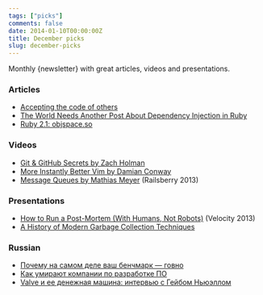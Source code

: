 ```yaml
---
tags: ["picks"]
comments: false
date: 2014-01-10T00:00:00Z
title: December picks
slug: december-picks
---
```


Monthly {newsletter} with great articles, videos and presentations.

<!--more-->

### Articles

* [Accepting the code of others](https://coderwall.com/p/3isoxg)
* [The World Needs Another Post About Dependency Injection in Ruby](http://solnic.eu/2013/12/17/the-world-needs-another-post-about-dependency-injection-in-ruby.html)
* [Ruby 2.1: objspace.so](http://tmm1.net/ruby21-objspace/)

### Videos

* [Git & GitHub Secrets by Zach Holman](http://youtu.be/FHsQOfeihBE)
* [More Instantly Better Vim by Damian Conway](http://programming.oreilly.com/2013/10/more-instantly-better-vim.html)
* [Message Queues by Mathias Meyer](http://vimeo.com/68698333) (Railsberry 2013)

### Presentations

* [How to Run a Post-Mortem (With Humans, Not Robots)](http://www.slideshare.net/danmil30/how-to-run-a-postmortem-with-humans-not-robots-velocity-2013) (Velocity 2013)
* [A History of Modern Garbage Collection Techniques](http://www.slideshare.net/goldshtn/modern-gc)

### Russian

* [Почему на самом деле ваш бенчмарк — говно](http://eax.me/benchmarks/)
* [Как умирают компании по разработке ПО](http://blogerator.ru/page/razrabotka-upravlenie-komandoj-ulej-menedzhment-marketing)
* [Valve и ее денежная машина: интервью с Гейбом Ньюэллом](http://www.siliconrus.com/2014/01/valve/)

